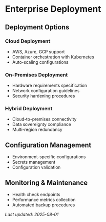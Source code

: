# Enterprise Deployment

## Deployment Options

### Cloud Deployment

- AWS, Azure, GCP support
- Container orchestration with Kubernetes
- Auto-scaling configurations

### On-Premises Deployment

- Hardware requirements specification
- Network configuration guidelines
- Security hardening procedures

### Hybrid Deployment

- Cloud-to-premises connectivity
- Data sovereignty compliance
- Multi-region redundancy

## Configuration Management

- Environment-specific configurations
- Secrets management
- Configuration validation

## Monitoring & Maintenance

- Health check endpoints
- Performance metrics collection
- Automated backup procedures

*Last updated: 2025-08-01*

